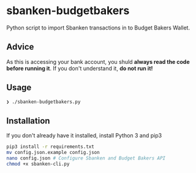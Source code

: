 # sbanken-budgetbakers
Python script to import Sbanken transactions in to Budget Bakers Wallet.

## Advice
As this is accessing your bank account, you shuld __always read the code before running it__. If you don't understand it, __do not run it!__

## Usage
```bash
❯ ./sbanken-budgetbakers.py
```

## Installation
If you don't already have it installed, install Python 3 and pip3

```bash
pip3 install -r requirements.txt
mv config.json.example config.json
nano config.json # Configure Sbanken and Budget Bakers API
chmod +x sbanken-cli.py
```
